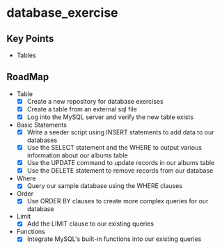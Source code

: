 # database_exercise

## Key Points
- Tables
  
## RoadMap
- Table
  - [X] Create a new repository for database exercises
  - [X] Create a table from an external sql file
  - [X] Log into the MySQL server and verify the new table exists
- Basic Statements
  - [X] Write a seeder script using INSERT statements to add data to our databases
  - [X] Use the SELECT statement and the WHERE to output various information about our albums table
  - [X] Use the UPDATE command to update records in our albums table
  - [X] Use the DELETE statement to remove records from our database
- Where
  - [X] Query our sample database using the WHERE clauses
- Order
  - [X] Use ORDER BY clauses to create more complex queries for our database
- Limit
  - [X] Add the LIMIT clause to our existing queries
- Functions
  - [X] Integrate MySQL's built-in functions into our existing queries
